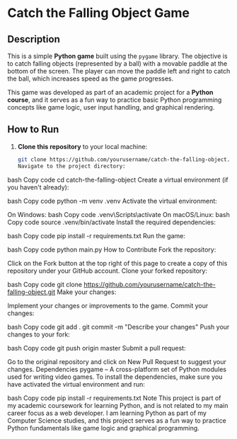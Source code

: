 # Catch the Falling Object Game

## Description

This is a simple **Python game** built using the `pygame` library. The objective is to catch falling objects (represented by a ball) with a movable paddle at the bottom of the screen. The player can move the paddle left and right to catch the ball, which increases speed as the game progresses.

This game was developed as part of an academic project for a **Python course**, and it serves as a fun way to practice basic Python programming concepts like game logic, user input handling, and graphical rendering.

## How to Run

1. **Clone this repository** to your local machine:
   ```bash
   git clone https://github.com/yourusername/catch-the-falling-object.git
   Navigate to the project directory:
   ```

bash
Copy code
cd catch-the-falling-object
Create a virtual environment (if you haven't already):

bash
Copy code
python -m venv .venv
Activate the virtual environment:

On Windows:
bash
Copy code
.venv\Scripts\activate
On macOS/Linux:
bash
Copy code
source .venv/bin/activate
Install the required dependencies:

bash
Copy code
pip install -r requirements.txt
Run the game:

bash
Copy code
python main.py
How to Contribute
Fork the repository:

Click on the Fork button at the top right of this page to create a copy of this repository under your GitHub account.
Clone your forked repository:

bash
Copy code
git clone https://github.com/yourusername/catch-the-falling-object.git
Make your changes:

Implement your changes or improvements to the game.
Commit your changes:

bash
Copy code
git add .
git commit -m "Describe your changes"
Push your changes to your fork:

bash
Copy code
git push origin master
Submit a pull request:

Go to the original repository and click on New Pull Request to suggest your changes.
Dependencies
pygame – A cross-platform set of Python modules used for writing video games.
To install the dependencies, make sure you have activated the virtual environment and run:

bash
Copy code
pip install -r requirements.txt
Note
This project is part of my academic coursework for learning Python, and is not related to my main career focus as a web developer. I am learning Python as part of my Computer Science studies, and this project serves as a fun way to practice Python fundamentals like game logic and graphical programming.
